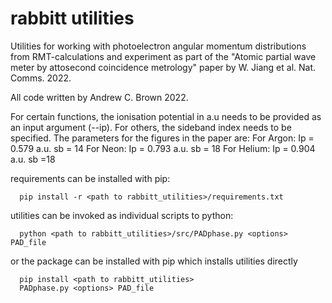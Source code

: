 # rabbitt utilities

Utilities for working with photoelectron angular momentum distributions from
RMT-calculations and experiment as part of the "Atomic partial wave meter by
attosecond coincidence metrology" paper by W. Jiang et al. Nat. Comms. 2022.

All code written by Andrew C. Brown 2022.

For certain functions, the ionisation potential in a.u needs to be provided as
an input argument (--ip). For others, the sideband index needs to be specified.
The parameters for the figures in the paper are:
For Argon: Ip = 0.579 a.u. sb = 14
For Neon: Ip = 0.793 a.u. sb = 18
For Helium: Ip = 0.904 a.u. sb =18

requirements can be installed with pip:

      pip install -r <path to rabbitt_utilities>/requirements.txt

utilities can be invoked as individual scripts to python:

      python <path to rabbitt_utilities>/src/PADphase.py <options> PAD_file

or the package can be installed with pip which installs utilities directly

      pip install <path to rabbitt_utilities>
      PADphase.py <options> PAD_file
